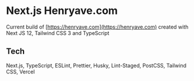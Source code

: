 # Next.js Henryave.com

Current build of [https://henryave.com](https://henryave.com) created with Next JS 12, Tailwind CSS 3 and TypeScript

## Tech

Next.js, TypeScript, ESLint, Prettier, Husky, Lint-Staged, PostCSS, Tailwind CSS, Vercel
